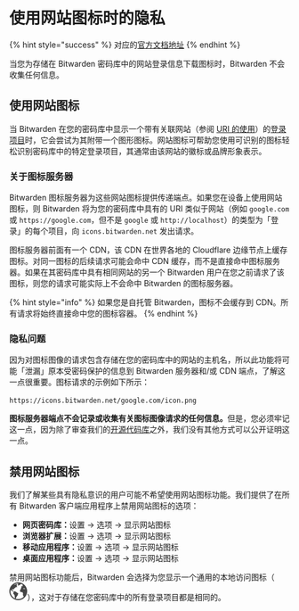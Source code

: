 # 使用网站图标时的隐私

{% hint style="success" %}
对应的[官方文档地址](https://bitwarden.com/help/article/website-icons/)
{% endhint %}

当您为存储在 Bitwarden 密码库中的网站登录信息下载图标时，Bitwarden 不会收集任何信息。

## 使用网站图标 <a href="#using-website-icons" id="using-website-icons"></a>

当 Bitwarden 在您的密码库中显示一个带有关联网站（参阅 [URI 的使用](../auto-fill/using-uris.md)）的[登录项目](../your-vault/vault-items.md)时，它会尝试为其附带一个图形图标。网站图标可帮助您使用可识别的图标轻松识别密码库中的特定登录项目，其通常由该网站的徽标或品牌形象表示。

### 关于图标服务器 <a href="#about-the-icon-server" id="about-the-icon-server"></a>

Bitwarden 图标服务器为这些网站图标提供传递端点。如果您在设备上使用网站图标，则 Bitwarden 将为您的密码库中具有的 URI 类似于网站（例如 `google.com` 或 `https://google.com`，但不是 `google` 或 `http://localhost`）的类型为「登录」的每个项目，向 `icons.bitwarden.net` 发出请求。

图标服务器前面有一个 CDN，该 CDN 在世界各地的 Cloudflare 边缘节点上缓存图标。对同一图标的后续请求可能会命中 CDN 缓存，而不是直接命中图标服务器。如果在其密码库中具有相同网站的另一个 Bitwarden 用户在您之前请求了该图标，则您的请求可能实际上不会命中 Bitwarden 的图标服务器。

{% hint style="info" %}
如果您是自托管 Bitwarden，图标不会缓存到 CDN。所有请求将始终直接命中您的图标容器。
{% endhint %}

### 隐私问题 <a href="#privacy-considerations" id="privacy-considerations"></a>

因为对图标图像的请求包含存储在您的密码库中的网站的主机名，所以此功能将可能「泄漏」原本受密码保护的信息到 Bitwarden 服务器和/或 CDN 端点，了解这一点很重要。图标请求的示例如下所示：

`https://icons.bitwarden.net/google.com/icon.png`

**图标服务器端点不会记录或收集有关图标图像请求的任何信息。**&#x4F46;是，您必须牢记这一点，因为除了审查我们的[开源代码库](https://github.com/bitwarden)之外，我们没有其他方式可以公开证明这一点。

## 禁用网站图标 <a href="#disabling-website-icons" id="disabling-website-icons"></a>

我们了解某些具有隐私意识的用户可能不希望使用网站图标功能。我们提供了在所有 Bitwarden 客户端应用程序上禁用网站图标的选项：

* **网页密码库：**&#x8BBE;置 → 选项 → 显示网站图标
* **浏览器扩展：**&#x8BBE;置 → 选项 → 显示网站图标
* **移动应用程序：**&#x8BBE;置 → 选项 → 显示网站图标
* **桌面应用程序：**&#x8BBE;置 → 选项 → 显示网站图标

禁用网站图标功能后，Bitwarden 会选择为您显示一个通用的本地访问图标（<img src="../.gitbook/assets/earth_icon.png" alt="" data-size="line">），这对于存储在您密码库中的所有登录项目都是相同的。
